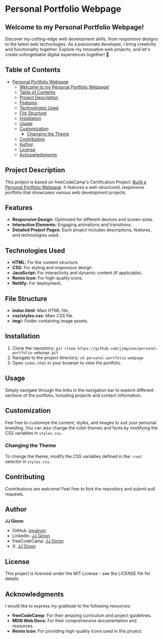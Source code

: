# Personal Portfolio Webpage

## Welcome to my Personal Portfolio Webpage!

Discover my cutting-edge web development skills, from responsive designs to the latest web technologies. As a passionate developer, I bring creativity and functionality together. Explore my innovative web projects, and let's create unforgettable digital experiences together! 🚀

## Table of Contents

- [Personal Portfolio Webpage](#personal-portfolio-webpage)
  - [Welcome to my Personal Portfolio Webpage!](#welcome-to-my-personal-portfolio-webpage)
  - [Table of Contents](#table-of-contents)
  - [Project Description](#project-description)
  - [Features](#features)
  - [Technologies Used](#technologies-used)
  - [File Structure](#file-structure)
  - [Installation](#installation)
  - [Usage](#usage)
  - [Customization](#customization)
    - [Changing the Theme](#changing-the-theme)
  - [Contributing](#contributing)
  - [Author](#author)
  - [License](#license)
  - [Acknowledgments](#acknowledgments)

## Project Description

This project is based on freeCodeCamp's Certification Project: [Build a Personal Portfolio Webpage](https://www.freecodecamp.org/learn/2022/responsive-web-design/build-a-personal-portfolio-webpage-project/build-a-personal-portfolio-webpage). It features a well-structured, responsive portfolio that showcases various web development projects.

## Features

- **Responsive Design:** Optimized for different devices and screen sizes.
- **Interactive Elements:** Engaging animations and transitions.
- **Detailed Project Pages:** Each project includes descriptions, features, and technologies used.

## Technologies Used

- **HTML:** For the content structure.
- **CSS:** For styling and responsive design.
- **JavaScript:** For interactivity and dynamic content (if applicable).
- **Remix Icon:** For high-quality icons.
- **Netlify:** For deployment.

## File Structure

- **index.html:** Main HTML file.
- **css/styles.css:** Main CSS file.
- **img/:** Folder containing image assets.

## Installation

1. Clone the repository: `git clone https://github.com/jjmginon/personal-portfolio-webpage.git`
2. Navigate to the project directory: `cd personal-portfolio-webpage`
3. Open `index.html` in your browser to view the portfolio.

## Usage

Simply navigate through the links in the navigation bar to explore different sections of the portfolio, including projects and contact information.

## Customization

Feel free to customize the content, styles, and images to suit your personal branding. You can also change the color themes and fonts by modifying the CSS variables in `styles.css`.

### Changing the Theme

To change the theme, modify the CSS variables defined in the `:root` selector in `styles.css`.

## Contributing

Contributions are welcome! Feel free to fork the repository and submit pull requests.

## Author

**JJ Ginon**

- GitHub: [jjmginon](https://github.com/jjmginon)
- LinkedIn: [JJ Ginon](https://www.linkedin.com/in/jjmginon/)
- freeCodeCamp: [JJ Ginon](https://www.freecodecamp.org/jjmginon)
- X: [JJ Ginon](https://x.com/jjmginon)

## License

This project is licensed under the MIT License - see the LICENSE file for details.

## Acknowledgments

I would like to express my gratitude to the following resources:

- **freeCodeCamp:** For their amazing curriculum and project guidelines.
- **MDN Web Docs:** For their comprehensive documentation and resources.
- **Remix Icon:** For providing high-quality icons used in this project.
